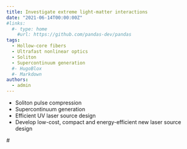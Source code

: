 ```yaml
---
title: Investigate extreme light-matter interactions
date: "2021-06-14T00:00:00Z"
#links:
  #- type: home
    #url: https://github.com/pandas-dev/pandas
tags:
  - Hollow-core fibers
  - Ultrafast nonlinear optics
  - Soliton
  - Supercontinuum generation
  #- HugoBlox
  #- Markdown
authors:
  - admin
---
```


- Soliton pulse compression
- Supercontinuum generation
- Efficient UV laser source design
- Develop low-cost, compact and energy-efficient new laser source design

#<!--more-->

